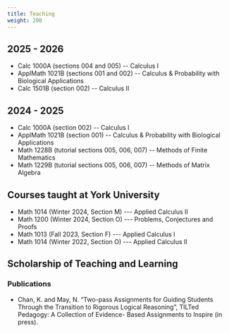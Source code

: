 ```yaml
---
title: Teaching
weight: 200
---
```


## 2025 - 2026

- Calc 1000A (sections 004 and 005) -- Calculus I
- ApplMath 1021B (sections 001 and 002) -- Calculus & Probability with Biological Applications
- Calc 1501B (section 002) -- Calculus II

## 2024 - 2025

- Calc 1000A (section 002) -- Calculus I
- ApplMath 1021B (section 001) -- Calculus & Probability with Biological Applications
- Math 1228B (tutorial sections 005, 006, 007) -- Methods of Finite Mathematics
- Math 1229B (tutorial sections 005, 006, 007) -- Methods of Matrix Algebra

## Courses taught at York University

- Math 1014 (Winter 2024, Section M) --- Applied Calculus II
- Math 1200 (Winter 2024, Section O) --- Problems, Conjectures and Proofs
- Math 1013 (Fall 2023, Section F) --- Applied Calculus I
- Math 1014 (Winter 2022, Section O) --- Applied Calculus II

## Scholarship of Teaching and Learning

### Publications

- Chan, K. and May, N. “Two-pass Assignments for Guiding Students Through the Transition to Rigorous Logical Reasoning”, TILTed Pedagogy: A Collection of Evidence- Based Assignments to Inspire (in press).
